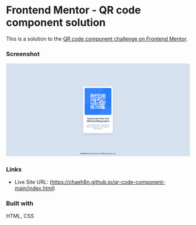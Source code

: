 # Frontend Mentor - QR code component solution

This is a solution to the [QR code component challenge on Frontend Mentor](https://www.frontendmentor.io/challenges/qr-code-component-iux_sIO_H). 

### Screenshot

![](./images/qr-code-screenshot.png)

### Links

- Live Site URL: (https://chaeh8n.github.io/qr-code-component-main/index.html)

### Built with

HTML, CSS
